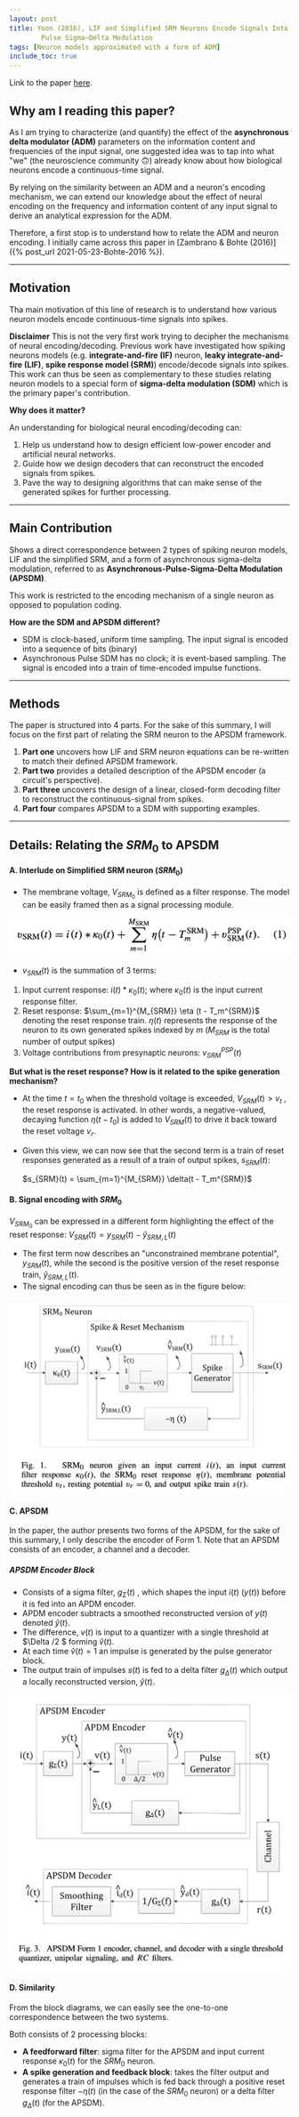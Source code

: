 ```yaml
---
layout: post 
title: Yoon (2016), LIF and Simplified SRM Neurons Encode Signals Into Spikes via a Form of Asynchronous
        Pulse Sigma–Delta Modulation 
tags: [Neuron models approximated with a form of ADM]
include_toc: true
---
```



Link to the paper [here](https://ieeexplore.ieee.org/document/7419261).



## Why am I reading this paper?
As I am trying to characterize (and quantify) the effect of the **asynchronous delta modulator (ADM)** parameters on the information content and frequencies of the input signal, one suggested idea was to tap into what "we" (the neuroscience community 🙃)  already know about how biological neurons encode a continuous-time signal.

By relying on the similarity between an ADM and a neuron's encoding mechanism, we can extend our knowledge about the effect of neural encoding on the frequency and information content of any input signal to derive an analytical expression for the ADM.

Therefore, a first stop is to understand how to relate the ADM and neuron encoding. I initially came across this paper in [Zambrano & Bohte (2016)]({% post_url 2021-05-23-Bohte-2016 %}).

----
## Motivation
Tha main motivation of this line of research is to understand how various neuron models encode continuous-time signals into spikes.


**Disclaimer**
This is not the very first work trying to decipher the mechanisms of neural encoding/decoding. Previous work have investigated how spiking neurons models (e.g. **integrate-and-fire (IF)** neuron, **leaky integrate-and-fire (LIF)**, **spike response model (SRM)**) encode/decode signals into spikes.
This work can thus be seen as complementary to these studies relating neuron models to a special form of **sigma-delta modulation (SDM)** which is the primary paper's contribution.

**Why does it matter?**

An understanding for biological neural encoding/decoding can:

1. Help us understand how to design efficient low-power encoder and artificial neural networks.
2. Guide how we design decoders that can reconstruct the encoded signals from spikes.
3. Pave the way to designing algorithms that can make sense of the generated spikes for further processing.

---
## Main  Contribution
Shows a direct correspondence between 2 types of spiking neuron models, LIF and the simplified SRM, and a  form of asynchronous sigma-delta modulation, referred to as **Asynchronous-Pulse-Sigma-Delta Modulation (APSDM)**.

This work is restricted to the encoding mechanism of a single neuron as opposed to population coding.

**How are the SDM and APSDM different?**
- SDM is clock-based, uniform time sampling. The input signal is encoded into a sequence of bits (binary)
- Asynchronous Pulse SDM has no clock; it is event-based sampling. The signal is encoded into a train of time-encoded impulse functions. 

---
## Methods
The paper is structured into 4 parts. For the sake of this summary, I will focus on the first part of relating the SRM neuron to the APSDM framework.

1. **Part one** uncovers how LIF and SRM neuron equations can be re-written to match their defined APSDM framework.
2. **Part two** provides a detailed description of the APSDM encoder (a circuit's perspective).
3. **Part three** uncovers the design of a linear, closed-form decoding filter to reconstruct the continuous-signal from spikes.
4. **Part four** compares APSDM to a SDM with supporting examples.

---
## Details: Relating the $SRM_0$ to APSDM
#### A. Interlude on Simplified SRM neuron ($SRM_0$)
-  The membrane voltage, $V_{SRM_0}$ is defined as a filter response. The model can be easily framed then as a signal processing module.
   
![SRM_eq](/blog/figures/SRM_equation.png)
- $v_{SRM}(t)$ is the summation of 3 terms:
1. Input current response: $i(t) * \kappa_0(t)$; where $\kappa_0(t)$ is the input current response filter.
2. Reset response: $\sum_{m=1}^{M_{SRM}} \eta (t - T_m^{SRM})$ denoting the reset response train.  $\eta(t)$ represents the response of the neuron to its own generated spikes indexed by $m$ ($M_{SRM}$ is the total number of output spikes)
3. Voltage contributions from presynaptic neurons: $v_{SRM}^{PSP}(t)$

**But what is the reset response? How is it related to the spike generation mechanism?**
- At the time $t = t_0$ when the threshold voltage is exceeded, $V_{SRM}(t) > v_{t}$ , the reset response is activated. In other words, a negative-valued, decaying function $\eta(t-t_0)$ is added to $V_{SRM}(t)$ to drive it back toward the reset voltage $v_r$.
- Given this view, we can now see that the second term is a train of reset responses generated as a result of a train of output spikes, $s_{SRM}(t)$:

  $s_{SRM}(t) = \sum_{m=1}^{M_{SRM}} \delta(t - T_m^{SRM})$

#### B. Signal encoding with $SRM_0$
$V_{SRM_0}$ can be expressed in a different form highlighting the effect of the reset response:
$V_{SRM}(t) = y_{SRM}(t) - \hat y_{SRM,L}(t)$

- The first term now describes an "unconstrained membrane potential", $y_{SRM}(t)$, while the second is the positive version of the reset response train, $\hat y_{SRM,L}(t)$.
- The signal encoding can thus be seen as in the figure below:

![SRM](/blog/figures/SRM0neuron.png)


#### C. APSDM

In the paper, the author presents two forms of the APSDM, for the sake of this summary, I only describe the encoder of Form 1. Note that an APSDM consists of an encoder, a channel and a decoder.

##### APSDM Encoder Block

- Consists of a sigma filter, $g_\Sigma(t)$ , which shapes the input $i(t)$ ($y(t)$) before it is fed into an APDM encoder.
- APDM encoder subtracts a smoothed reconstructed version of $y(t)$ denoted $\hat y (t)$.
- The difference, $v(t)$ is input to a quantizer with a single threshold at $\Delta /2 $ forming $\hat v(t)$.
- At each time $\hat v(t) = 1$ an impulse is generated by the pulse generator block.
- The output train of impulses $s(t)$ is fed to a delta filter $g_\Delta (t)$ which output a locally reconstructed version, $\hat y (t)$.

![APSDM](/blog/figures/APSDM.png)

#### D. Similarity

From the block diagrams, we can easily see the one-to-one correspondence between the two systems. 

Both consists of 2 processing blocks: 
- **A feedforward filter**: sigma filter for the APSDM and input current response  $\kappa_0(t)$ for the $SRM_0$ neuron.
- **A spike generation and feedback block**:  takes the filter output and generates a train of impulses which is fed back through a positive reset response filter $-\eta (t)$ (in the case of the $SRM_0$ neuron) or a delta filter $g_\Delta (t)$ (for the APSDM).
